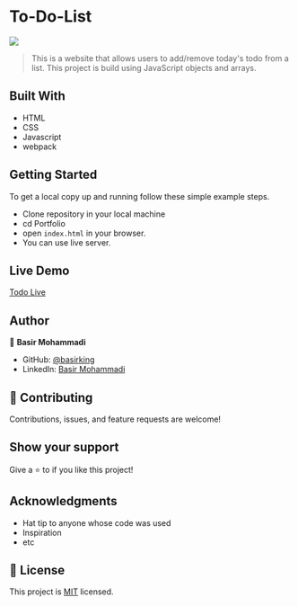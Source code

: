 # To-Do-List


![](https://img.shields.io/badge/Microverse-blueviolet)

> This is a website that allows users to add/remove today's todo from a list. This project is build using JavaScript objects and arrays.


## Built With

- HTML
- CSS 
- Javascript
- webpack

## Getting Started

To get a local copy up and running follow these simple example steps.

- Clone repository in your local machine 
- cd Portfolio
- open `index.html` in your browser.
- You can use live server.

## Live Demo

[Todo Live](https://basirking.github.io/To-Do-List/)

## Author

👤 **Basir Mohammadi**

- GitHub: [@basirking](https://github.com/basirking)
- LinkedIn: [Basir Mohammadi](https://www.linkedin.com/in/basirahmad1312/)



## 🤝 Contributing

Contributions, issues, and feature requests are welcome!


## Show your support

Give a ⭐️ to if you like this project!


## Acknowledgments

- Hat tip to anyone whose code was used
- Inspiration
- etc

## 📝 License

This project is [MIT](./MIT.md) licensed.



